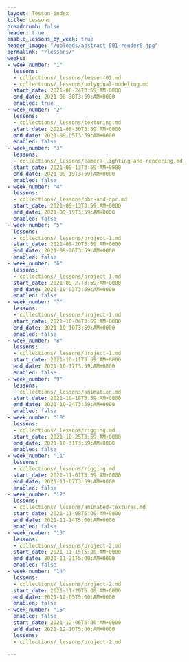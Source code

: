 ```yaml
---
layout: lesson-index
title: Lessons
breadcrumb: false
header: true
enable_lessons_by_week: true
header_image: "/uploads/abstract-001-render6.jpg"
permalink: "/lessons/"
weeks:
- week_number: "1"
  lessons:
  - collections/_lessons/lesson-01.md
  - collections/_lessons/polygonal-modeling.md
  start_date: 2021-08-24T3:59:AM+0000
  end_date: 2021-08-30T3:59:AM+0000
  enabled: true
- week_number: "2"
  lessons:
  - collections/_lessons/texturing.md
  start_date: 2021-08-30T3:59:AM+0000
  end_date: 2021-09-05T3:59:AM+0000
  enabled: false
- week_number: "3"
  lessons:
  - collections/_lessons/camera-lighting-and-rendering.md
  start_date: 2021-09-13T3:59:AM+0000
  end_date: 2021-09-19T3:59:AM+0000
  enabled: false
- week_number: "4"
  lessons:
  - collections/_lessons/pbr-and-npr.md
  start_date: 2021-09-13T3:59:AM+0000
  end_date: 2021-09-19T3:59:AM+0000
  enabled: false
- week_number: "5"
  lessons:
  - collections/_lessons/project-1.md
  start_date: 2021-09-20T3:59:AM+0000
  end_date: 2021-09-26T3:59:AM+0000
  enabled: false
- week_number: "6"
  lessons:
  - collections/_lessons/project-1.md
  start_date: 2021-09-27T3:59:AM+0000
  end_date: 2021-10-03T3:59:AM+0000
  enabled: false
- week_number: "7"
  lessons:
  - collections/_lessons/project-1.md
  start_date: 2021-10-04T3:59:AM+0000
  end_date: 2021-10-10T3:59:AM+0000
  enabled: false
- week_number: "8"
  lessons:
  - collections/_lessons/project-1.md
  start_date: 2021-10-11T3:59:AM+0000
  end_date: 2021-10-17T3:59:AM+0000
  enabled: false
- week_number: "9"
  lessons:
  - collections/_lessons/animation.md
  start_date: 2021-10-18T3:59:AM+0000
  end_date: 2021-10-24T3:59:AM+0000
  enabled: false
- week_number: "10"
  lessons:
  - collections/_lessons/rigging.md
  start_date: 2021-10-25T3:59:AM+0000
  end_date: 2021-10-31T3:59:AM+0000
  enabled: false
- week_number: "11"
  lessons:
  - collections/_lessons/rigging.md
  start_date: 2021-11-01T3:59:AM+0000
  end_date: 2021-11-07T3:59:AM+0000
  enabled: false
- week_number: "12"
  lessons:
  - collections/_lessons/animated-textures.md
  start_date: 2021-11-08T5:00:AM+0000
  end_date: 2021-11-14T5:00:AM+0000
  enabled: false
- week_number: "13"
  lessons:
  - collections/_lessons/project-2.md
  start_date: 2021-11-15T5:00:AM+0000
  end_date: 2021-11-21T5:00:AM+0000
  enabled: false
- week_number: "14"
  lessons:
  - collections/_lessons/project-2.md
  start_date: 2021-11-29T5:00:AM+0000
  end_date: 2021-12-05T5:00:AM+0000
  enabled: false
- week_number: "15"
  enabled: false
  start_date: 2021-12-06T5:00:AM+0000
  end_date: 2021-12-10T5:00:AM+0000
  lessons:
  - collections/_lessons/project-2.md

---
```

